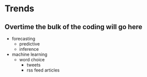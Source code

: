 # Trends
## Overtime the bulk of the coding will go here
- forecasting
  - predictive
  - inference
- machine learning
  - word choice
    - tweets
    - rss feed articles
  
